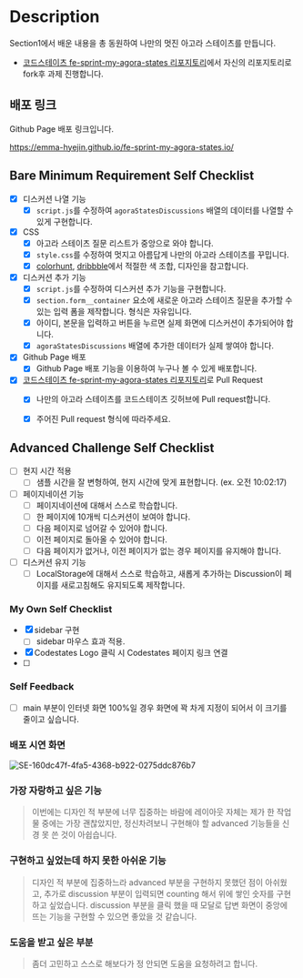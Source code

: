 # Description

Section1에서 배운 내용을 총 동원하여 나만의 멋진 아고라 스테이츠를 만듭니다.

- [코드스테이츠 fe-sprint-my-agora-states 리포지토리](https://github.com/codestates-seb/fe-sprint-my-agora-states)에서 자신의 리포지토리로 fork후 과제 진행합니다.

## 배포 링크

Github Page 배포 링크입니다.

https://emma-hyejin.github.io/fe-sprint-my-agora-states.io/

## Bare Minimum Requirement Self Checklist

-  [x] 디스커션 나열 기능
    - [x] `script.js`를 수정하여 `agoraStatesDiscussions` 배열의 데이터를 나열할 수 있게 구현합니다.
- [x] CSS
    - [x] 아고라 스테이츠 질문 리스트가 중앙으로 와야 합니다.
    - [x] `style.css`를 수정하여 멋지고 아름답게 나만의 아고라 스테이츠를 꾸밉니다.
    - [x] [colorhunt](https://colorhunt.co/palettes/popular), [dribbble](https://dribbble.com/)에서 적절한 색 조합, 디자인을 참고합니다.
- [x] 디스커션 추가 기능
    - [x] `script.js`를 수정하여 디스커션 추가 기능을 구현합니다.
    - [x] `section.form__container` 요소에 새로운 아고라 스테이츠 질문을 추가할 수 있는 입력 폼을 제작합니다. 형식은 자유입니다.
    - [x] 아이디, 본문을 입력하고 버튼을 누르면 실제 화면에 디스커션이 추가되어야 합니다.
    - [x] `agoraStatesDiscussions` 배열에 추가한 데이터가 실제 쌓여야 합니다.
- [x] Github Page 배포
  - [x] Github Page 배포 기능을 이용하여 누구나 볼 수 있게 배포합니다.
- [x] [코드스테이츠 fe-sprint-my-agora-states 리포지토리](https://github.com/codestates-seb/fe-sprint-my-agora-states)로 Pull Request
  - [x] 나만의 아고라 스테이츠를 코드스테이츠 깃허브에 Pull request합니다.
  - [x] 주어진 Pull request 형식에 따라주세요.


## Advanced Challenge Self Checklist

- [ ] 현지 시간 적용
    - [ ] 샘플 시간을 잘 변형하여, 현지 시간에 맞게 표현합니다. (ex. 오전 10:02:17)
- [ ] 페이지네이션 기능
    - [ ] 페이지네이션에 대해서 스스로 학습합니다.
    - [ ] 한 페이지에 10개씩 디스커션이 보여야 합니다.
    - [ ] 다음 페이지로 넘어갈 수 있어야 합니다.
    - [ ] 이전 페이지로 돌아올 수 있어야 합니다.
    - [ ] 다음 페이지가 없거나, 이전 페이지가 없는 경우 페이지를 유지해야 합니다.
- [ ] 디스커션 유지 기능
    - [ ] LocalStorage에 대해서 스스로 학습하고, 새롭게 추가하는 Discussion이 페이지를 새로고침해도 유지되도록 제작합니다.

### My Own Self Checklist

- [x] sidebar 구현
    - [ ] sidebar 마우스 효과 적용.
- [x] Codestates Logo 클릭 시 Codestates 페이지 링크 연결  
- [ ] 

### Self Feedback 

- [ ] main 부분이 인터넷 화면 100%일 경우 화면에 꽉 차게 지정이 되어서 이 크기를 줄이고 싶습니다.  


### 배포 시연 화면

![SE-160dc47f-4fa5-4368-b922-0275ddc876b7](https://user-images.githubusercontent.com/110151638/224253499-3532ff4f-97a6-4a04-a140-bf30e6eede2a.png)

 
### 가장 자랑하고 싶은 기능

> 이번에는 디자인 적 부분에 너무 집중하는 바람에 레이아웃 자체는 제가 한 작업 물 중에는 가장 괜찮았지만, 
  정신차려보니 구현해야 할 advanced 기능들을 신경 못 쓴 것이 아쉽습니다. 


### 구현하고 싶었는데 하지 못한 아쉬운 기능

> 디자인 적 부분에 집중하느라 advanced 부분을 구현하지 못했던 점이 아쉬웠고, 
  추가로 discussion 부분이 입력되면 counting 해서 위에 쌓인 숫자를 구현하고 싶었습니다. 
> discussion 부분을 클릭 했을 때 모달로 답변 화면이 중앙에 뜨는 기능을 구현할 수 있으면 좋았을 것 같습니다. 


### 도움을 받고 싶은 부분

> 좀더 고민하고 스스로 해보다가 정 안되면 도움을 요청하려고 합니다. 

